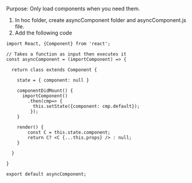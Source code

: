

Purpose: Only load components when you need them.

1. In hoc folder, create asyncComponent folder and asyncComponent.js file.
2. Add the following code

```
import React, {Component} from 'react';

// Takes a function as input then executes it
const asyncComponent = (importComponent) => {

  return class extends Component {
  
    state = { component: null }
    
    componentDidMount() {
      importComponent()
        .then(cmp=> {
          this.setState({component: cmp.default});
         });
    }
    
    render() {
        const C = this.state.component;
        return C? <C {...this.props} /> : null;
    }

  }

}

export default asyncComponent;
```
